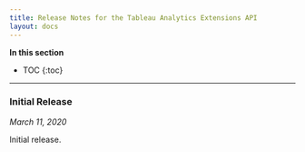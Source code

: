 ```yaml
---
title: Release Notes for the Tableau Analytics Extensions API
layout: docs
--- 
```


**In this section**

* TOC
{:toc}

----

### Initial Release
*March 11, 2020*

Initial release.
